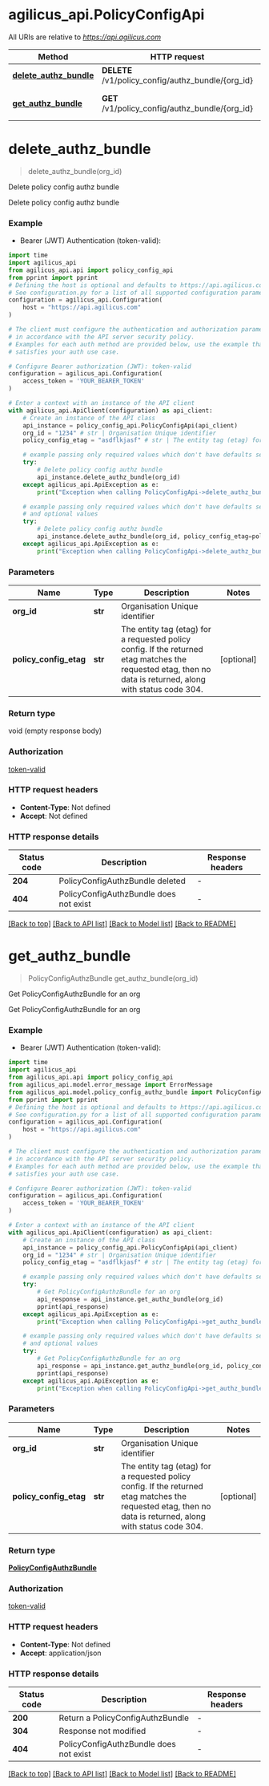 # agilicus_api.PolicyConfigApi

All URIs are relative to *https://api.agilicus.com*

Method | HTTP request | Description
------------- | ------------- | -------------
[**delete_authz_bundle**](PolicyConfigApi.md#delete_authz_bundle) | **DELETE** /v1/policy_config/authz_bundle/{org_id} | Delete policy config authz bundle
[**get_authz_bundle**](PolicyConfigApi.md#get_authz_bundle) | **GET** /v1/policy_config/authz_bundle/{org_id} | Get PolicyConfigAuthzBundle for an org


# **delete_authz_bundle**
> delete_authz_bundle(org_id)

Delete policy config authz bundle

Delete policy config authz bundle

### Example

* Bearer (JWT) Authentication (token-valid):
```python
import time
import agilicus_api
from agilicus_api.api import policy_config_api
from pprint import pprint
# Defining the host is optional and defaults to https://api.agilicus.com
# See configuration.py for a list of all supported configuration parameters.
configuration = agilicus_api.Configuration(
    host = "https://api.agilicus.com"
)

# The client must configure the authentication and authorization parameters
# in accordance with the API server security policy.
# Examples for each auth method are provided below, use the example that
# satisfies your auth use case.

# Configure Bearer authorization (JWT): token-valid
configuration = agilicus_api.Configuration(
    access_token = 'YOUR_BEARER_TOKEN'
)

# Enter a context with an instance of the API client
with agilicus_api.ApiClient(configuration) as api_client:
    # Create an instance of the API class
    api_instance = policy_config_api.PolicyConfigApi(api_client)
    org_id = "1234" # str | Organisation Unique identifier
    policy_config_etag = "asdflkjasf" # str | The entity tag (etag) for a requested policy config. If the returned etag matches the requested etag, then no data is returned, along with status code 304.  (optional)

    # example passing only required values which don't have defaults set
    try:
        # Delete policy config authz bundle
        api_instance.delete_authz_bundle(org_id)
    except agilicus_api.ApiException as e:
        print("Exception when calling PolicyConfigApi->delete_authz_bundle: %s\n" % e)

    # example passing only required values which don't have defaults set
    # and optional values
    try:
        # Delete policy config authz bundle
        api_instance.delete_authz_bundle(org_id, policy_config_etag=policy_config_etag)
    except agilicus_api.ApiException as e:
        print("Exception when calling PolicyConfigApi->delete_authz_bundle: %s\n" % e)
```


### Parameters

Name | Type | Description  | Notes
------------- | ------------- | ------------- | -------------
 **org_id** | **str**| Organisation Unique identifier |
 **policy_config_etag** | **str**| The entity tag (etag) for a requested policy config. If the returned etag matches the requested etag, then no data is returned, along with status code 304.  | [optional]

### Return type

void (empty response body)

### Authorization

[token-valid](../README.md#token-valid)

### HTTP request headers

 - **Content-Type**: Not defined
 - **Accept**: Not defined


### HTTP response details
| Status code | Description | Response headers |
|-------------|-------------|------------------|
**204** | PolicyConfigAuthzBundle deleted |  -  |
**404** | PolicyConfigAuthzBundle does not exist |  -  |

[[Back to top]](#) [[Back to API list]](../README.md#documentation-for-api-endpoints) [[Back to Model list]](../README.md#documentation-for-models) [[Back to README]](../README.md)

# **get_authz_bundle**
> PolicyConfigAuthzBundle get_authz_bundle(org_id)

Get PolicyConfigAuthzBundle for an org

Get PolicyConfigAuthzBundle for an org

### Example

* Bearer (JWT) Authentication (token-valid):
```python
import time
import agilicus_api
from agilicus_api.api import policy_config_api
from agilicus_api.model.error_message import ErrorMessage
from agilicus_api.model.policy_config_authz_bundle import PolicyConfigAuthzBundle
from pprint import pprint
# Defining the host is optional and defaults to https://api.agilicus.com
# See configuration.py for a list of all supported configuration parameters.
configuration = agilicus_api.Configuration(
    host = "https://api.agilicus.com"
)

# The client must configure the authentication and authorization parameters
# in accordance with the API server security policy.
# Examples for each auth method are provided below, use the example that
# satisfies your auth use case.

# Configure Bearer authorization (JWT): token-valid
configuration = agilicus_api.Configuration(
    access_token = 'YOUR_BEARER_TOKEN'
)

# Enter a context with an instance of the API client
with agilicus_api.ApiClient(configuration) as api_client:
    # Create an instance of the API class
    api_instance = policy_config_api.PolicyConfigApi(api_client)
    org_id = "1234" # str | Organisation Unique identifier
    policy_config_etag = "asdflkjasf" # str | The entity tag (etag) for a requested policy config. If the returned etag matches the requested etag, then no data is returned, along with status code 304.  (optional)

    # example passing only required values which don't have defaults set
    try:
        # Get PolicyConfigAuthzBundle for an org
        api_response = api_instance.get_authz_bundle(org_id)
        pprint(api_response)
    except agilicus_api.ApiException as e:
        print("Exception when calling PolicyConfigApi->get_authz_bundle: %s\n" % e)

    # example passing only required values which don't have defaults set
    # and optional values
    try:
        # Get PolicyConfigAuthzBundle for an org
        api_response = api_instance.get_authz_bundle(org_id, policy_config_etag=policy_config_etag)
        pprint(api_response)
    except agilicus_api.ApiException as e:
        print("Exception when calling PolicyConfigApi->get_authz_bundle: %s\n" % e)
```


### Parameters

Name | Type | Description  | Notes
------------- | ------------- | ------------- | -------------
 **org_id** | **str**| Organisation Unique identifier |
 **policy_config_etag** | **str**| The entity tag (etag) for a requested policy config. If the returned etag matches the requested etag, then no data is returned, along with status code 304.  | [optional]

### Return type

[**PolicyConfigAuthzBundle**](PolicyConfigAuthzBundle.md)

### Authorization

[token-valid](../README.md#token-valid)

### HTTP request headers

 - **Content-Type**: Not defined
 - **Accept**: application/json


### HTTP response details
| Status code | Description | Response headers |
|-------------|-------------|------------------|
**200** | Return a PolicyConfigAuthzBundle |  -  |
**304** | Response not modified |  -  |
**404** | PolicyConfigAuthzBundle does not exist |  -  |

[[Back to top]](#) [[Back to API list]](../README.md#documentation-for-api-endpoints) [[Back to Model list]](../README.md#documentation-for-models) [[Back to README]](../README.md)


